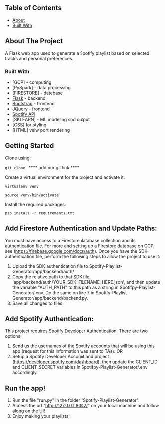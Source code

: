 <!-- TABLE OF CONTENTS -->
## Table of Contents

* [About](#about-the-project)
* [Built With](#built-with)

## About The Project

A Flask web app used to generate a Spotify playlist based on selected tracks and personal preferences.

### Built With
* [GCP] - computing
* [PySpark] - data processing
* [FIRESTORE] - datebase
* [Flask](https://flask.palletsprojects.com/en/1.1.x/) - backend
* [Bootstrap](https://getbootstrap.com) - frontend
* [JQuery](https://jquery.com) - frontend
* [Spotify API](https://developer.spotify.com/documentation/web-api/)
* [SKLEARN] - ML modeling snd output
* [CSS] for styling
* [HTML] veiw port rendering


<!-- GETTING STARTED -->
## Getting Started
Clone using:

`git clone ` **** add our git link ****

Create a virtual environment for the project and activate it:

`virtualenv venv`

`source venv/bin/activate`

Install the required packages:

`pip install -r requirements.txt`

## Add Firestore Authentication and Update Paths:
You must have access to a Firestore database collection and its authentication file. For more and setting up a Firestore database on GCP, see (https://firebase.google.com/docs/auth). Once you have the SDK-authentication file, perform the following steps to allow the project to use it:
1. Upload the SDK authentication file to Spotify-Playlist-Generator/app/backend/auth/
2. Copy the relative path to that SDK file, 'app/backend/auth/YOUR_SDK_FILENAME_HERE.json', and then update the variable "AUTH_PATH" to this path as a string in Spotifpy-Playlist-Generator/.env. Do the same on line 7 in Spotify-Playlist-Generator/app/backend/backend.py.
3. Save all changes to files.

## Add Spotify Authentication:
This project requires Spotify Developer Authentication.
There are two options:
1. Send us the usernames of the Spotify accounts that will be using this app (request for this information was sent to TAs).
OR 
2. Setup a Spotify Developer Account and project (https://developer.spotify.com/dashboard), then update the CLIENT_ID and CLIENT_SECRET variables in Spotifpy-Playlist-Generator/.env accordingly.

## Run the app!
1. Run the file "run.py" in the folder "Spotify-Playlist-Generator".
2. Access the url "http://127.0.0.1:8002/" on your local machine and follow along on the UI!
3. Enjoy making your playlists! 